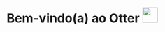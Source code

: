 # Bem-vindo(a) ao <b>Otter</b> <img src="https://raw.githubusercontent.com/MartinHeinz/MartinHeinz/master/wave.gif" width="35px" height="35px" />
<br>
